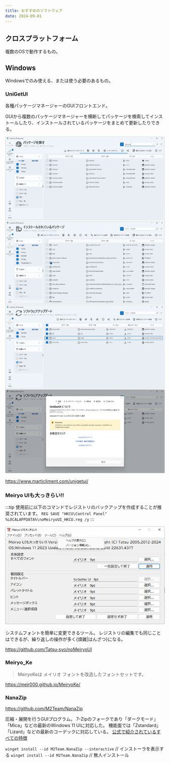 ```yaml
---
title: おすすめのソフトウェア
date: 2024-09-01
---
```


## クロスプラットフォーム

複数のOSで動作するもの。

## Windows

Windowsでのみ使える、または使う必要のあるもの。

### UniGetUI

各種パッケージマネージャーのGUIフロントエンド。

GUIから複数のパッケージマネージャーを横断してパッケージを検索してインストールしたり、インストールされているパッケージをまとめて更新したりできる。

![パッケージを検索している様子](./unigetui-search.png)
![インストールされているパッケージの一覧を表示](./unigetui-installed.png)
![インストールされているパッケージの更新](./unigetui-update.png)
![UniGetUIの概要を表示](./unigetui-about.png)

https://www.marticliment.com/unigetui/

### Meiryo UIも大っきらい!!

:::tip
使用前に以下のコマンドでレジストリのバックアップを作成することが推奨されています。
`REG SAVE "HKCU\Control Panel" %LOCALAPPDATA%\noMeiryoUI_HKCU.reg /y`
:::

![アプリケーションのスクリーンショット](./no-meiryoui.png)

システムフォントを簡単に変更できるツール。
レジストリの編集でも同じことはできるが、繰り返しの操作が多く{煩雑|はんざつ}になる。

https://github.com/Tatsu-syo/noMeiryoUI

### Meiryo_Ke

> MeiryoKeは メイリオ フォントを改造したフォントセットです。

https://meir000.github.io/MeiryoKe/

### NanaZip

https://github.com/M2Team/NanaZip

圧縮・展開を行うGUIプログラム。
7-Zipのフォークであり「ダークモード」「Mica」などの最新のWindows 11 UIに対応した。
機能面では「Zstandard」「Lizard」などの最新のコーデックに対応している。
[公式で紹介されているすべての特徴](https://github.com/M2Team/NanaZip?tab=readme-ov-file#features)

`winget install --id M2Team.NanaZip --interactive` // インストーラを表示する
`winget install --id M2Team.NanaZip` // 無人インストール
